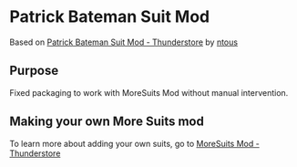 # Patrick Bateman Suit Mod 
Based on [Patrick Bateman Suit Mod - Thunderstore](https://thunderstore.io/c/lethal-company/p/ntous/Patrick_Bateman_Suit_Mod/) by [ntous](https://thunderstore.io/c/lethal-company/p/ntous/)  

## Purpose
Fixed packaging to work with MoreSuits Mod without manual intervention.

## Making your own More Suits mod
To learn more about adding your own suits, go to [MoreSuits Mod -
Thunderstore](https://thunderstore.io/c/lethal-company/p/x753/More_Suits/)
